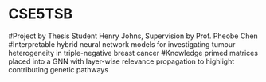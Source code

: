 # CSE5TSB
#Project by Thesis Student Henry Johns, Supervision by Prof. Pheobe Chen
#Interpretable hybrid neural network models for investigating tumour heterogeneity in triple-negative breast cancer
#Knowledge primed matrices placed into a GNN with layer-wise relevance propagation to highlight contributing genetic pathways
